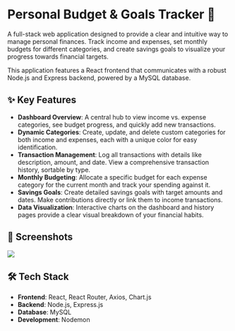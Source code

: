 # Personal Budget & Goals Tracker 🎯

A full-stack web application designed to provide a clear and intuitive way to manage personal finances. Track income and expenses, set monthly budgets for different categories, and create savings goals to visualize your progress towards financial targets.

This application features a React frontend that communicates with a robust Node.js and Express backend, powered by a MySQL database.

## ✨ Key Features

* **Dashboard Overview**: A central hub to view income vs. expense categories, see budget progress, and quickly add new transactions.
* **Dynamic Categories**: Create, update, and delete custom categories for both income and expenses, each with a unique color for easy identification.
* **Transaction Management**: Log all transactions with details like description, amount, and date. View a comprehensive transaction history, sortable by type.
* **Monthly Budgeting**: Allocate a specific budget for each expense category for the current month and track your spending against it.
* **Savings Goals**: Create detailed savings goals with target amounts and dates. Make contributions directly or link them to income transactions.
* **Data Visualization**: Interactive charts on the dashboard and history pages provide a clear visual breakdown of your financial habits.

## 📸 Screenshots
![](https://imgur.com/a/I5FyabG)

## 🛠️ Tech Stack

* **Frontend**: React, React Router, Axios, Chart.js
* **Backend**: Node.js, Express.js
* **Database**: MySQL
* **Development**: Nodemon

